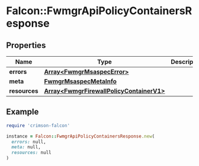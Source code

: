 # Falcon::FwmgrApiPolicyContainersResponse

## Properties

| Name | Type | Description | Notes |
| ---- | ---- | ----------- | ----- |
| **errors** | [**Array&lt;FwmgrMsaspecError&gt;**](FwmgrMsaspecError.md) |  | [optional] |
| **meta** | [**FwmgrMsaspecMetaInfo**](FwmgrMsaspecMetaInfo.md) |  |  |
| **resources** | [**Array&lt;FwmgrFirewallPolicyContainerV1&gt;**](FwmgrFirewallPolicyContainerV1.md) |  |  |

## Example

```ruby
require 'crimson-falcon'

instance = Falcon::FwmgrApiPolicyContainersResponse.new(
  errors: null,
  meta: null,
  resources: null
)
```

